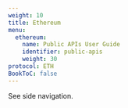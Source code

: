 ```yaml
---
weight: 10
title: Ethereum
menu:
  ethereum:
    name: Public APIs User Guide
    identifier: public-apis
    weight: 30
protocol: ETH
BookToC: false
---
```



See side navigation.
